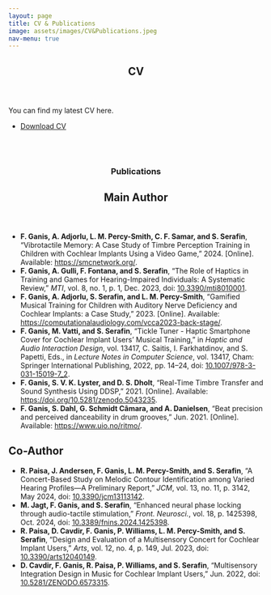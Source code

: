```yaml
---
layout: page
title: CV & Publications
image: assets/images/CV&Publications.jpeg
nav-menu: true
---
```


<!-- Main -->
<div id="main" class="alt">

<section id="one">
	<div class="inner">
		<header class="major">
			<h1>CV</h1>
		</header>
		<section>
			<div class="content">
				<div class="inner">
				</div>
				<p>You can find my latest CV here.</p>
			</div>
			<div style="text-align: left;">
				<ul class="actions">
					<li><a href="assets/documents/FrancescoGanis_CV.pdf" class="button" target="_blank">Download CV</a></li>
				</ul>
			</div>
		</section>
		<br><br> <!-- Added space after CV -->
		<section>
			<div class="content">
				<div class="inner">
					<header class="major">
						<h1>Publications</h1>
						<h2>Main Author</h2>
					</header>
					<ul>
						<li>
							<strong>F. Ganis, A. Adjorlu, L. M. Percy-Smith, C. F. Samar, and S. Serafin</strong>, 
							“Vibrotactile Memory: A Case Study of Timbre Perception Training in Children with Cochlear Implants Using a Video Game,” 
							2024. [Online]. Available: <a href="https://smcnetwork.org/smc2024/papers/SMC2024_paper_id109.pdf">https://smcnetwork.org/</a>.
						</li>
						<li>
							<strong>F. Ganis, A. Gulli, F. Fontana, and S. Serafin</strong>, 
							“The Role of Haptics in Training and Games for Hearing-Impaired Individuals: A Systematic Review,” 
							<em>MTI</em>, vol. 8, no. 1, p. 1, Dec. 2023, doi: <a href="https://doi.org/10.3390/mti8010001">10.3390/mti8010001</a>.
						</li>
						<li>
							<strong>F. Ganis, A. Adjorlu, S. Serafin, and L. M. Percy-Smith</strong>, 
							“Gamified Musical Training for Children with Auditory Nerve Deficiency and Cochlear Implants: a Case Study,” 
							2023. [Online]. Available: <a href="https://computationalaudiology.com/vcca2023-back-stage/">https://computationalaudiology.com/vcca2023-back-stage/</a>.
						</li>
						<li>
							<strong>F. Ganis, M. Vatti, and S. Serafin</strong>, 
							“Tickle Tuner - Haptic Smartphone Cover for Cochlear Implant Users’ Musical Training,” 
							in <em>Haptic and Audio Interaction Design</em>, vol. 13417, C. Saitis, I. Farkhatdinov, and S. Papetti, Eds., in <em>Lecture Notes in Computer Science</em>, vol. 13417, Cham: Springer International Publishing, 2022, pp. 14–24, doi: <a href="https://doi.org/10.1007/978-3-031-15019-7_2">10.1007/978-3-031-15019-7_2</a>.
						</li>
						<li>
							<strong>F. Ganis, S. V. K. Lyster, and D. S. Dholt</strong>, 
							“Real-Time Timbre Transfer and Sound Synthesis Using DDSP,” 
							2021. [Online]. Available: <a href="https://doi.org/10.5281/zenodo.5043235">https://doi.org/10.5281/zenodo.5043235</a>.
						</li>
						<li>
							<strong>F. Ganis, S. Dahl, G. Schmidt Câmara, and A. Danielsen</strong>, 
							“Beat precision and perceived danceability in drum grooves,” 
							Jun. 2021. [Online]. Available: <a href="https://www.uio.no/ritmo/english/news-and-events/events/conferences/2021/RPPW/Programme/overview.html">https://www.uio.no/ritmo/</a>.
						</li>
					</ul>
					<h2>Co-Author</h2>
					<ul>
						<li>
							<strong>R. Paisa, J. Andersen, F. Ganis, L. M. Percy-Smith, and S. Serafin</strong>, 
							“A Concert-Based Study on Melodic Contour Identification among Varied Hearing Profiles—A Preliminary Report,” 
							<em>JCM</em>, vol. 13, no. 11, p. 3142, May 2024, doi: <a href="https://doi.org/10.3390/jcm13113142">10.3390/jcm13113142</a>.
						</li>
						<li>
							<strong>M. Jagt, F. Ganis, and S. Serafin</strong>, 
							“Enhanced neural phase locking through audio-tactile stimulation,” 
							<em>Front. Neurosci.</em>, vol. 18, p. 1425398, Oct. 2024, doi: <a href="https://doi.org/10.3389/fnins.2024.1425398">10.3389/fnins.2024.1425398</a>.
						</li>
						<li>
							<strong>R. Paisa, D. Cavdir, F. Ganis, P. Williams, L. M. Percy-Smith, and S. Serafin</strong>, 
							“Design and Evaluation of a Multisensory Concert for Cochlear Implant Users,” 
							<em>Arts</em>, vol. 12, no. 4, p. 149, Jul. 2023, doi: <a href="https://doi.org/10.3390/arts12040149">10.3390/arts12040149</a>.
						</li>
						<li>
							<strong>D. Cavdir, F. Ganis, R. Paisa, P. Williams, and S. Serafin</strong>, 
							“Multisensory Integration Design in Music for Cochlear Implant Users,” 
							Jun. 2022, doi: <a href="https://doi.org/10.5281/ZENODO.6573315">10.5281/ZENODO.6573315</a>.
						</li>
					</ul>
				</div>
			</div>
		</section>
	</div>
</section>
<br><br> 
</div>
